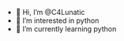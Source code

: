 - 👋 Hi, I’m @C4Lunatic
- 👀 I’m interested in python
- 🌱 I’m currently learning python

<!---
C4Lunatic/C4Lunatic is a ✨ special ✨ repository because its `README.md` (this file) appears on your GitHub profile.
You can click the Preview link to take a look at your changes.
--->
